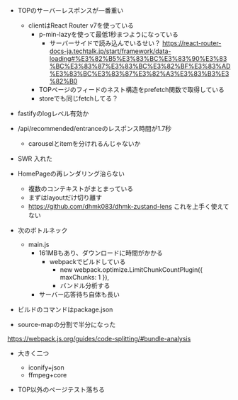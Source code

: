 - TOPのサーバーレスポンスが一番重い
  - clientはReact Router v7を使っている
    - p-min-lazyを使って最低1秒まつようになっている
      - サーバーサイドで読み込んでいるせい？ https://react-router-docs-ja.techtalk.jp/start/framework/data-loading#%E3%82%B5%E3%83%BC%E3%83%90%E3%83%BC%E3%83%87%E3%83%BC%E3%82%BF%E3%83%AD%E3%83%BC%E3%83%87%E3%82%A3%E3%83%B3%E3%82%B0
    - TOPページのフィードのネスト構造をprefetch関数で取得している
    - storeでも同じfetchしてる？
- fastifyのlogレベル有効か
- /api/recommended/entranceのレスポンス時間が1.7秒
  - carouselとitemを分けれるんじゃないか

- SWR 入れた
- HomePageの再レンダリング治らない
  - 複数のコンテキストがまとまっている
  - まずはlayoutだけ切り離す
  - https://github.com/dhmk083/dhmk-zustand-lens これを上手く使えてない


- 次のボトルネック
  - main.js
    - 161MBもあり、ダウンロードに時間がかかる
      - webpackでビルドしている
        - new webpack.optimize.LimitChunkCountPlugin({ maxChunks: 1 }),
        - バンドル分析する
    - サーバー応答待ち自体も長い

- ビルドのコマンドはpackage.json
- source-mapの分割で半分になった

https://webpack.js.org/guides/code-splitting/#bundle-analysis

- 大きく二つ
  - iconify+json
  - ffmpeg+core

- TOP以外のページテスト落ちる 